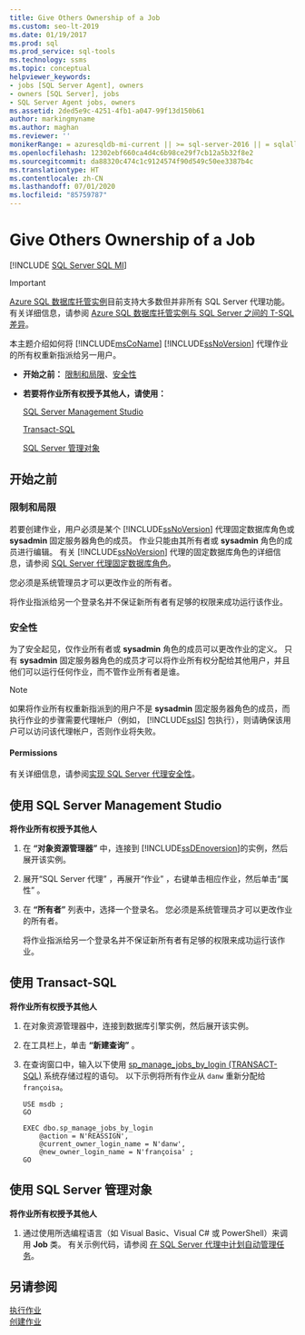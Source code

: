 ```yaml
---
title: Give Others Ownership of a Job
ms.custom: seo-lt-2019
ms.date: 01/19/2017
ms.prod: sql
ms.prod_service: sql-tools
ms.technology: ssms
ms.topic: conceptual
helpviewer_keywords:
- jobs [SQL Server Agent], owners
- owners [SQL Server], jobs
- SQL Server Agent jobs, owners
ms.assetid: 2ded5e9c-4251-4fb1-a047-99f13d150b61
author: markingmyname
ms.author: maghan
ms.reviewer: ''
monikerRange: = azuresqldb-mi-current || >= sql-server-2016 || = sqlallproducts-allversions
ms.openlocfilehash: 12302ebf660ca4d4c6b98ce29f7cb12a5b32f8e2
ms.sourcegitcommit: da88320c474c1c9124574f90d549c50ee3387b4c
ms.translationtype: HT
ms.contentlocale: zh-CN
ms.lasthandoff: 07/01/2020
ms.locfileid: "85759787"
---
```

# <a name="give-others-ownership-of-a-job"></a>Give Others Ownership of a Job
[!INCLUDE [SQL Server SQL MI](../../includes/applies-to-version/sql-asdbmi.md)]

> [!IMPORTANT]  
> [Azure SQL 数据库托管实例](https://docs.microsoft.com/azure/sql-database/sql-database-managed-instance)目前支持大多数但并非所有 SQL Server 代理功能。 有关详细信息，请参阅 [Azure SQL 数据库托管实例与 SQL Server 之间的 T-SQL 差异](https://docs.microsoft.com/azure/sql-database/sql-database-managed-instance-transact-sql-information#sql-server-agent)。

本主题介绍如何将 [!INCLUDE[msCoName](../../includes/msconame_md.md)] [!INCLUDE[ssNoVersion](../../includes/ssnoversion-md.md)] 代理作业的所有权重新指派给另一用户。  
  
-   **开始之前：** [限制和局限](#Restrictions)、[安全性](#Security)  
  
-   **若要将作业所有权授予其他人，请使用：**  
  
    [SQL Server Management Studio](#SSMSProc2)  
  
    [Transact-SQL](#TsqlProc2)  
  
    [SQL Server 管理对象](#SMOProc2)  
  
## <a name="before-you-begin"></a><a name="BeforeYouBegin"></a>开始之前  
  
### <a name="limitations-and-restrictions"></a><a name="Restrictions"></a>限制和局限  
若要创建作业，用户必须是某个 [!INCLUDE[ssNoVersion](../../includes/ssnoversion-md.md)] 代理固定数据库角色或 **sysadmin** 固定服务器角色的成员。 作业只能由其所有者或 **sysadmin** 角色的成员进行编辑。 有关 [!INCLUDE[ssNoVersion](../../includes/ssnoversion-md.md)] 代理的固定数据库角色的详细信息，请参阅 [SQL Server 代理固定数据库角色](../../ssms/agent/sql-server-agent-fixed-database-roles.md)。  
  
您必须是系统管理员才可以更改作业的所有者。  
  
将作业指派给另一个登录名并不保证新所有者有足够的权限来成功运行该作业。  
  
### <a name="security"></a><a name="Security"></a>安全性  
为了安全起见，仅作业所有者或 **sysadmin** 角色的成员可以更改作业的定义。 只有 **sysadmin** 固定服务器角色的成员才可以将作业所有权分配给其他用户，并且他们可以运行任何作业，而不管作业所有者是谁。  
  
> [!NOTE]  
> 如果将作业所有权重新指派到的用户不是 **sysadmin** 固定服务器角色的成员，而执行作业的步骤需要代理帐户（例如， [!INCLUDE[ssIS](../../includes/ssis_md.md)] 包执行），则请确保该用户可以访问该代理帐户，否则作业将失败。  
  
#### <a name="permissions"></a><a name="Permissions"></a>Permissions  
有关详细信息，请参阅[实现 SQL Server 代理安全性](../../ssms/agent/implement-sql-server-agent-security.md)。  
  
## <a name="using-sql-server-management-studio"></a><a name="SSMSProc2"></a>使用 SQL Server Management Studio  
**将作业所有权授予其他人**  
  
1.  在 **“对象资源管理器”** 中，连接到 [!INCLUDE[ssDEnoversion](../../includes/ssdenoversion_md.md)]的实例，然后展开该实例。  
  
2.  展开“SQL Server 代理”  ，再展开“作业”  ，右键单击相应作业，然后单击“属性”  。  
  
3.  在 **“所有者”** 列表中，选择一个登录名。 您必须是系统管理员才可以更改作业的所有者。  
  
    将作业指派给另一个登录名并不保证新所有者有足够的权限来成功运行该作业。  
  
## <a name="using-transact-sql"></a><a name="TsqlProc2"></a>使用 Transact-SQL  
**将作业所有权授予其他人**  
  
1.  在对象资源管理器中，连接到数据库引擎实例，然后展开该实例。  
  
2.  在工具栏上，单击 **“新建查询”** 。  
  
3.  在查询窗口中，输入以下使用 [sp_manage_jobs_by_login (TRANSACT-SQL)](https://msdn.microsoft.com/832ec15a-6e92-4eb5-8c4a-af4dba79fbaa) 系统存储过程的语句。 以下示例将所有作业从 `danw` 重新分配给 `françoisa`。  
  
    ```  
    USE msdb ;  
    GO  
  
    EXEC dbo.sp_manage_jobs_by_login  
        @action = N'REASSIGN',  
        @current_owner_login_name = N'danw',  
        @new_owner_login_name = N'françoisa' ;  
    GO  
    ```  
  
## <a name="using-sql-server-management-objects"></a><a name="SMOProc2"></a>使用 SQL Server 管理对象  
**将作业所有权授予其他人**  
  
1.  通过使用所选编程语言（如 Visual Basic、Visual C# 或 PowerShell）来调用 **Job** 类。 有关示例代码，请参阅 [在 SQL Server 代理中计划自动管理任务](../../relational-databases/server-management-objects-smo/tasks/scheduling-automatic-administrative-tasks-in-sql-server-agent.md)。  
  
## <a name="see-also"></a>另请参阅  
[执行作业](../../ssms/agent/implement-jobs.md)  
[创建作业](../../ssms/agent/create-jobs.md)  
  
